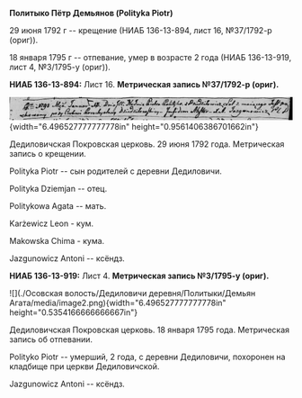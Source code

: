 **Политыко Пётр Демьянов (Polityka Piotr)**

29 июня 1792 г -- крещение (НИАБ 136-13-894, лист 16, №37/1792-р
(ориг)).

18 января 1795 г -- отпевание, умер в возрасте 2 года (НИАБ 136-13-919,
лист 4, №3/1795-у (ориг)).

**НИАБ 136-13-894:** Лист 16. **Метрическая запись №37/1792-р (ориг).**

![](./media/877884056defb3b7dc43a19dedc01470ac9c8acc.png){width="6.496527777777778in"
height="0.9561406386701662in"}

Дедиловичская Покровская церковь. 29 июня 1792 года. Метрическая запись
о крещении.

Polityka Piotr -- сын родителей с деревни Дедиловичи.

Polityka Dziemjan -- отец.

Politykowa Agata -- мать.

Karżewicz Leon - кум.

Makowska Chima - кума.

Jazgunowicz Antoni -- ксёндз.

**НИАБ 136-13-919:** Лист 4. **Метрическая запись №3/1795-у (ориг).**

![](./Осовская волость/Дедиловичи деревня/Политыки/Демьян Агата/media/image2.png){width="6.496527777777778in"
height="0.5354166666666667in"}

Дедиловичская Покровская церковь. 18 января 1795 года. Метрическая
запись об отпевании.

Polityko Piotr -- умерший, 2 года, с деревни Дедиловичи, похоронен на
кладбище при церкви Дедиловичской.

Jazgunowicz Antoni -- ксёндз.
